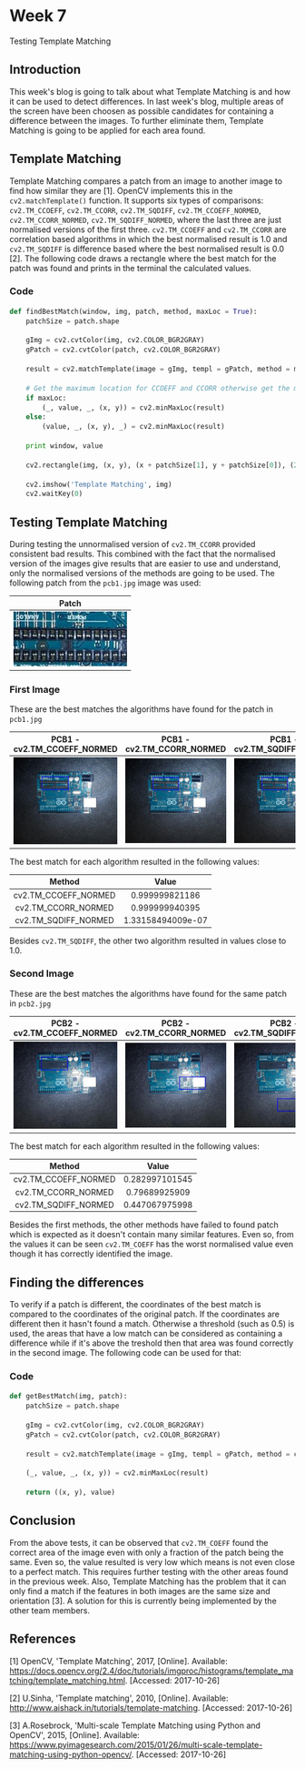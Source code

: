 # Week 7
Testing Template Matching

## Introduction
This week's blog is going to talk about what Template Matching is and how it can be used to detect differences. In last week's blog,
multiple areas of the screen have been choosen as possible candidates for containing a difference between the images. To further eliminate them,
Template Matching is going to be applied for each area found.

## Template Matching
Template Matching compares a patch from an image to another image to find how similar they are [1]. OpenCV implements this in the `cv2.matchTemplate()` function. It supports six types of comparisons: `cv2.TM_CCOEFF`, `cv2.TM_CCORR`, `cv2.TM_SQDIFF`, `cv2.TM_CCOEFF_NORMED`, `cv2.TM_CCORR_NORMED`, `cv2.TM_SQDIFF_NORMED`, where the last three are just normalised versions of the first three. `cv2.TM_CCOEFF` and `cv2.TM_CCORR` are correlation based algorithms in which the best normalised result is 1.0 and `cv2.TM_SQDIFF` is difference based where the best normalised result is 0.0 [2]. The following code draws a rectangle where the best match for the patch was found and prints in the terminal the calculated values.

### Code
```python
def findBestMatch(window, img, patch, method, maxLoc = True):
    patchSize = patch.shape

    gImg = cv2.cvtColor(img, cv2.COLOR_BGR2GRAY)
    gPatch = cv2.cvtColor(patch, cv2.COLOR_BGR2GRAY)

    result = cv2.matchTemplate(image = gImg, templ = gPatch, method = method)

    # Get the maximum location for CCOEFF and CCORR otherwise get the minimum location
    if maxLoc:
        (_, value, _, (x, y)) = cv2.minMaxLoc(result)
    else:
        (value, _, (x, y), _) = cv2.minMaxLoc(result)

    print window, value

    cv2.rectangle(img, (x, y), (x + patchSize[1], y + patchSize[0]), (255, 0, 0), 3)

    cv2.imshow('Template Matching', img)
    cv2.waitKey(0)
```

## Testing Template Matching
During testing the unnormalised version of `cv2.TM_CCORR` provided consistent bad results. This combined with the fact that the normalised version of the images give results that are easier to use and understand, only the normalised versions of the methods are going to be used. The following patch from the `pcb1.jpg` image was used:

| Patch |
| :---: |
| <img src="images/patch.jpg" width="200"> |

### First Image
These are the best matches the algorithms have found for the patch in `pcb1.jpg`

| PCB1 - cv2.TM_CCOEFF_NORMED | PCB1 - cv2.TM_CCORR_NORMED | PCB1 - cv2.TM_SQDIFF_NORMED |
| :---: | :---: | :---: |
| <img src="images/pcb1_cv2.TM_CCOEFF_NORMED.jpg" width="200"> | <img src="images/pcb1_cv2.TM_CCORR_NORMED.jpg" width="200"> | <img src="images/pcb1_cv2.TM_SQDIFF_NORMED.jpg" width="200"> |  

The best match for each algorithm resulted in the following values:

| Method | Value |
| :---: | :---: |
| cv2.TM_CCOEFF_NORMED | 0.999999821186 |
| cv2.TM_CCORR_NORMED | 0.999999940395 |
| cv2.TM_SQDIFF_NORMED | 1.33158494009e-07 |

Besides `cv2.TM_SQDIFF`, the other two algorithm resulted in values close to 1.0.

### Second Image
These are the best matches the algorithms have found for the same patch in `pcb2.jpg`

| PCB2 - cv2.TM_CCOEFF_NORMED | PCB2 - cv2.TM_CCORR_NORMED | PCB2 - cv2.TM_SQDIFF_NORMED |
| :---: | :---: | :---: |
| <img src="images/pcb2_cv2.TM_CCOEFF_NORMED.jpg" width="200"> | <img src="images/pcb2_cv2.TM_CCORR_NORMED.jpg" width="200"> | <img src="images/pcb2_cv2.TM_SQDIFF_NORMED.jpg" width="200"> |  

The best match for each algorithm resulted in the following values:

| Method | Value |
| :---: | :---: |
| cv2.TM_CCOEFF_NORMED | 0.282997101545 |
| cv2.TM_CCORR_NORMED | 0.79689925909 |
| cv2.TM_SQDIFF_NORMED | 0.447067975998 |

Besides the first methods, the other methods have failed to found patch which is expected as it doesn't contain many similar features. Even so, from the values it can be seen `cv2.TM_COEFF` has the worst normalised value even though it has correctly identified the image.

## Finding the differences
To verify if a patch is different, the coordinates of the best match is compared to the coordinates of the original patch. If the coordinates are different then it hasn't found a match. Otherwise a threshold (such as 0.5) is used, the areas that have a low match can be considered as containing a difference while if it's above the treshold then that area was found correctly in the second image. The following code can be used for that:

### Code
```python
def getBestMatch(img, patch):
    patchSize = patch.shape

    gImg = cv2.cvtColor(img, cv2.COLOR_BGR2GRAY)
    gPatch = cv2.cvtColor(patch, cv2.COLOR_BGR2GRAY)

    result = cv2.matchTemplate(image = gImg, templ = gPatch, method = cv2.TM_CCOEFF_NORMED)

    (_, value, _, (x, y)) = cv2.minMaxLoc(result)

    return ((x, y), value)
```

## Conclusion
From the above tests, it can be observed that `cv2.TM_COEFF` found the correct area of the image even with only a fraction of the patch being the same. Even so, the value resulted is very low which means is not even close to a perfect match. This requires further testing with the other areas found in the previous week. Also, Template Matching has the problem that it can only find a match if the features in both images are the same size and orientation [3]. A solution for this is currently being implemented by the other team members.

## References
[1] OpenCV, 'Template Matching', 2017, [Online]. Available: https://docs.opencv.org/2.4/doc/tutorials/imgproc/histograms/template_matching/template_matching.html. [Accessed: 2017-10-26]

[2] U.Sinha, 'Template matching', 2010, [Online]. Available: http://www.aishack.in/tutorials/template-matching. [Accessed: 2017-10-26]

[3] A.Rosebrock, 'Multi-scale Template Matching using Python and OpenCV', 2015, [Online]. Available: https://www.pyimagesearch.com/2015/01/26/multi-scale-template-matching-using-python-opencv/. [Accessed: 2017-10-26]
